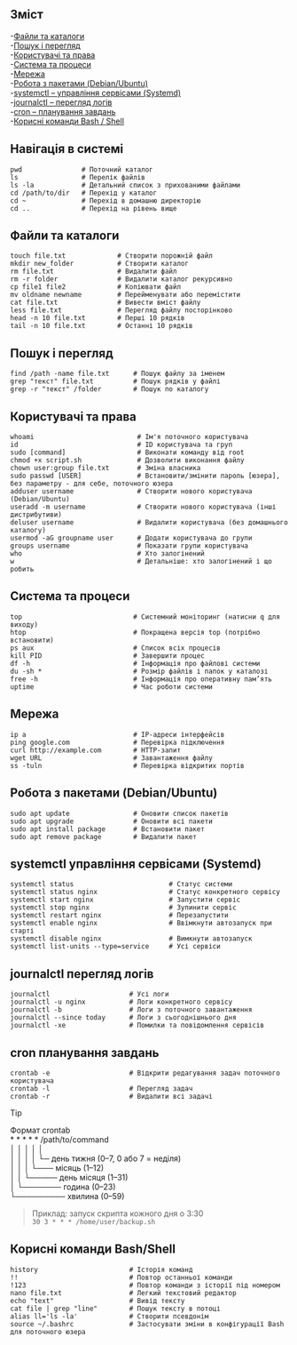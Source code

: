 ## Зміст
-[Файли та каталоги](#Файли-та-каталоги)  
-[Пошук і перегляд](#Пошук-і-перегляд)  
-[Користувачі та права](#Користувачі-та-права)  
-[Система та процеси](#Система-та-процеси)  
-[Мережа](#Мережа)  
-[Робота з пакетами (Debian/Ubuntu)](#Робота-з-пакетами-(Debian/Ubuntu))  
-[systemctl – управління сервісами (Systemd)](#systemctl-–-управління-сервісами-(Systemd))  
-[journalctl – перегляд логів](#journalctl-–-перегляд-логів)  
-[cron – планування завдань](#cron-–-планування-завдань)  
-[Корисні команди Bash / Shell](#Корисні-команди-Bash-/-Shell)  





## Навігація в системі
```
pwd               # Поточний каталог
ls                # Перелік файлів
ls -la            # Детальний список з прихованими файлами
cd /path/to/dir   # Перехід у каталог
cd ~              # Перехід в домашню директорію
cd ..             # Перехід на рівень вище
```

## Файли та каталоги
```
touch file.txt             # Створити порожній файл
mkdir new_folder           # Створити каталог
rm file.txt                # Видалити файл
rm -r folder               # Видалити каталог рекурсивно
cp file1 file2             # Копіювати файл
mv oldname newname         # Перейменувати або перемістити
cat file.txt               # Вивести вміст файлу
less file.txt              # Перегляд файлу посторінково
head -n 10 file.txt        # Перші 10 рядків
tail -n 10 file.txt        # Останні 10 рядків
```

## Пошук і перегляд
```
find /path -name file.txt      # Пошук файлу за іменем
grep "текст" file.txt          # Пошук рядків у файлі
grep -r "текст" /folder        # Пошук по каталогу
```

## Користувачі та права
```
whoami                          # Ім'я поточного користувача
id                              # ID користувача та груп
sudo [command]                  # Виконати команду від root
chmod +x script.sh              # Дозволити виконання файлу
chown user:group file.txt       # Зміна власника
sudo passwd [USER]              # Встановити/змінити пароль [юзера], без параметру - для себе, поточного юзера
adduser username                # Створити нового користувача (Debian/Ubuntu)
useradd -m username             # Створити нового користувача (інші дистрибутиви)
deluser username                # Видалити користувача (без домашнього каталогу)
usermod -aG groupname user      # Додати користувача до групи
groups username                 # Показати групи користувача
who                             # Хто залогінений
w                               # Детальніше: хто залогінений і що робить
```

## Система та процеси
```
top                            # Системний моніторинг (натисни q для виходу)
htop                           # Покращена версія top (потрібно встановити)
ps aux                         # Список всіх процесів
kill PID                       # Завершити процес
df -h                          # Інформація про файлові системи
du -sh *                       # Розмір файлів і папок у каталозі
free -h                        # Інформація про оперативну пам’ять
uptime                         # Час роботи системи
```

## Мережа
```
ip a                           # IP-адреси інтерфейсів
ping google.com                # Перевірка підключення
curl http://example.com        # HTTP-запит
wget URL                       # Завантаження файлу
ss -tuln                       # Перевірка відкритих портів
```

## Робота з пакетами (Debian/Ubuntu)
```
sudo apt update                # Оновити список пакетів
sudo apt upgrade               # Оновити всі пакети
sudo apt install package       # Встановити пакет
sudo apt remove package        # Видалити пакет
```

## systemctl управління сервісами (Systemd)
```
systemctl status                        # Статус системи
systemctl status nginx                  # Статус конкретного сервісу
systemctl start nginx                   # Запустити сервіс
systemctl stop nginx                    # Зупинити сервіс
systemctl restart nginx                 # Перезапустити
systemctl enable nginx                  # Ввімкнути автозапуск при старті
systemctl disable nginx                 # Вимкнути автозапуск
systemctl list-units --type=service     # Усі сервіси
```

## journalctl перегляд логів
```
journalctl                    # Усі логи
journalctl -u nginx           # Логи конкретного сервісу
journalctl -b                 # Логи з поточного завантаження
journalctl --since today      # Логи з сьогоднішнього дня
journalctl -xe                # Помилки та повідомлення сервісів
```

## cron планування завдань
```
crontab -e                    # Відкрити редагування задач поточного користувача
crontab -l                    # Перегляд задач
crontab -r                    # Видалити всі задачі
```

>[!TIP]
> Формат crontab  
>           * * * * *   /path/to/command  
>│ │ │ │ │  
>│ │ │ │ └─ день тижня (0–7, 0 або 7 = неділя)  
>│ │ │ └─── місяць (1–12)  
>│ │ └───── день місяця (1–31)  
>│ └─────── година (0–23)  
>└───────── хвилина (0–59)  


>Приклад: запуск скрипта кожного дня о 3:30  
>`30 3 * * * /home/user/backup.sh`


## Корисні команди Bash/Shell
```
history                       # Історія команд
!!                            # Повтор останньої команди
!123                          # Повтор команди з історії під номером
nano file.txt                 # Легкий текстовий редактор
echo "text"                   # Вивід тексту
cat file | grep "line"        # Пошук тексту в потоці
alias ll='ls -la'             # Створити псевдонім
source ~/.bashrc              # Застосувати зміни в конфігурації Bash для поточного юзера
```